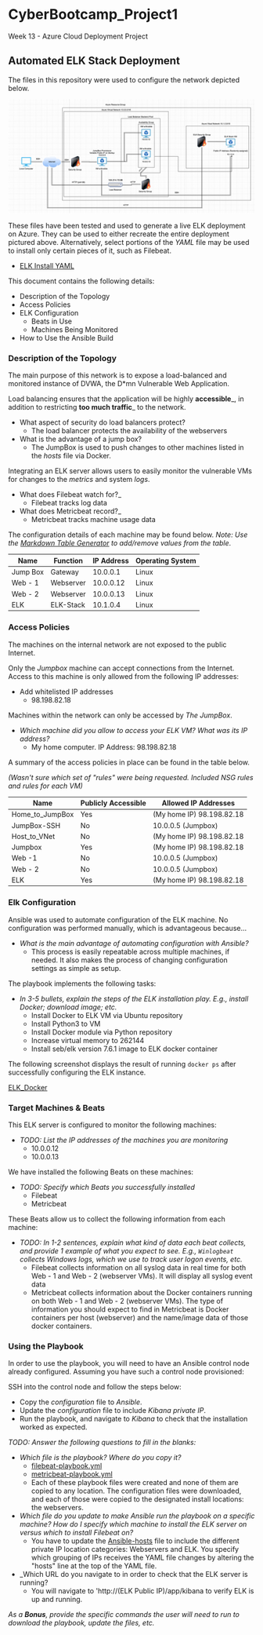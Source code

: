 # CyberBootcamp_Project1
Week 13 - Azure Cloud Deployment Project


## Automated ELK Stack Deployment

The files in this repository were used to configure the network depicted below.

![Network Diagram](Network_Diagram/Network_Diagram.png)

These files have been tested and used to generate a live ELK deployment on Azure. They can be used to either recreate the entire deployment pictured above. Alternatively, select portions of the _YAML_ file may be used to install only certain pieces of it, such as Filebeat.

  - [ELK Install YAML](Ansible_Playbooks/install-ELK.yml)

This document contains the following details:
- Description of the Topology
- Access Policies
- ELK Configuration
  - Beats in Use
  - Machines Being Monitored
- How to Use the Ansible Build


### Description of the Topology

The main purpose of this network is to expose a load-balanced and monitored instance of DVWA, the D*mn Vulnerable Web Application.

Load balancing ensures that the application will be highly __accessible___, in addition to restricting __too much traffic___ to the network.
- What aspect of security do load balancers protect? 
  - The load balancer protects the availability of the webservers 
- What is the advantage of a jump box?
  - The JumpBox is used to push changes to other machines listed in the *hosts* file via Docker. 

Integrating an ELK server allows users to easily monitor the vulnerable VMs for changes to the _metrics_ and system _logs_.
- What does Filebeat watch for?_
  - Filebeat tracks log data
- What does Metricbeat record?_
  - Metricbeat tracks machine usage data

The configuration details of each machine may be found below.
_Note: Use the [Markdown Table Generator](http://www.tablesgenerator.com/markdown_tables) to add/remove values from the table_.

| Name     | Function | IP Address | Operating System |
|----------|----------|------------|------------------|
| Jump Box | Gateway  | 10.0.0.1   | Linux            |
| Web - 1  | Webserver| 10.0.0.12  | Linux            |
| Web - 2  | Webserver| 10.0.0.13  | Linux            |
| ELK      | ELK-Stack| 10.1.0.4   | Linux            |

### Access Policies

The machines on the internal network are not exposed to the public Internet. 

Only the _Jumpbox_ machine can accept connections from the Internet. Access to this machine is only allowed from the following IP addresses:
- Add whitelisted IP addresses
  -  98.198.82.18

Machines within the network can only be accessed by _The JumpBox_.
- _Which machine did you allow to access your ELK VM? What was its IP address?_
  - My home computer. IP Address: 98.198.82.18

A summary of the access policies in place can be found in the table below.

_(Wasn't sure which set of "rules" were being requested. Included NSG rules and rules for each VM)_

| Name     | Publicly Accessible | Allowed IP Addresses |
|----------|---------------------|----------------------|
| Home_to_JumpBox | Yes          | (My home IP) 98.198.82.18 |
| JumpBox-SSH     | No           | 10.0.0.5 (Jumpbox) |
| Host_to_VNet    | No           | (My home IP) 98.198.82.18 |
| Jumpbox   | Yes     |  (My home IP) 98.198.82.18|
| Web -1 | No  | 10.0.0.5 (Jumpbox) |
| Web - 2 | No | 10.0.0.5 (Jumpbox) |
| ELK | Yes | (My home IP) 98.198.82.18 |

### Elk Configuration

Ansible was used to automate configuration of the ELK machine. No configuration was performed manually, which is advantageous because...
- _What is the main advantage of automating configuration with Ansible?_
  - This process is easily repeatable across multiple machines, if needed. It also makes the process of changing configuration settings as simple as setup.  

The playbook implements the following tasks:
- _In 3-5 bullets, explain the steps of the ELK installation play. E.g., install Docker; download image; etc._
  - Install Docker to ELK VM via Ubuntu repository
  - Install Python3 to VM
  - Install Docker module via Python repository
  - Increase virtual memory to 262144
  - Install seb/elk version 7.6.1 image to ELK docker container

The following screenshot displays the result of running `docker ps` after successfully configuring the ELK instance.

[ELK_Docker](Project_Images/ELK_Docker.png)

### Target Machines & Beats
This ELK server is configured to monitor the following machines:
- _TODO: List the IP addresses of the machines you are monitoring_
  - 10.0.0.12
  - 10.0.0.13 

We have installed the following Beats on these machines:
- _TODO: Specify which Beats you successfully installed_
  - Filebeat
  - Metricbeat

These Beats allow us to collect the following information from each machine:
- _TODO: In 1-2 sentences, explain what kind of data each beat collects, and provide 1 example of what you expect to see. E.g., `Winlogbeat` collects Windows logs, which we use to track user logon events, etc._
  - Filebeat collects information on all syslog data in real time for both Web - 1 and Web - 2 (webserver VMs). It will display all syslog event data
  - Metricbeat collects information about the Docker containers running on both Web - 1 and Web - 2 (webserver VMs). The type of information you should expect to find in Metricbeat is Docker containers per host (webserver) and the name/image data of those docker containers.

### Using the Playbook
In order to use the playbook, you will need to have an Ansible control node already configured. Assuming you have such a control node provisioned: 

SSH into the control node and follow the steps below:
- Copy the _configuration_ file to _Ansible_.
- Update the _configuration_ file to include _Kibana private IP_.
- Run the playbook, and navigate to _Kibana_ to check that the installation worked as expected.

_TODO: Answer the following questions to fill in the blanks:_
- _Which file is the playbook? Where do you copy it?_
  - [filebeat-playbook.yml](Ansible_Playbooks/filebeat-playbook.yml)
  - [metricbeat-playbook.yml](Ansible_Playbooks/metricbeat-playbook.yml)
  - Each of these playbook files were created and none of them are copied to any location. The configuration files were downloaded, and each of those were copied to the designated install locations: the webservers.
- _Which file do you update to make Ansible run the playbook on a specific machine? How do I specify which machine to install the ELK server on versus which to install Filebeat on?_
  - You have to update the [Ansible-hosts](Ansible_Playbooks/Ansible-hosts.txt) file to include the different private IP location categories: Webservers and ELK. You specify which grouping of IPs receives the YAML file changes by altering the "hosts" line at the top of the YAML file.
- _Which URL do you navigate to in order to check that the ELK server is running?
  - You will navigate to 'http://(ELK Public IP)/app/kibana to verify ELK is up and running.

_As a **Bonus**, provide the specific commands the user will need to run to download the playbook, update the files, etc._
